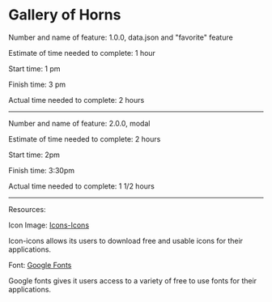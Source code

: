 # Gallery of Horns  

Number and name of feature: 1.0.0, data.json and "favorite" feature  

Estimate of time needed to complete: 1 hour  

Start time: 1 pm  

Finish time:  3 pm

Actual time needed to complete:  2 hours  

_________________________________________________________________________

Number and name of feature: 2.0.0, modal

Estimate of time needed to complete: 2 hours

Start time: 2pm

Finish time: 3:30pm

Actual time needed to complete: 1 1/2 hours

_________________________________________________________________________  

Resources:

Icon Image: [Icons-Icons](https://icon-icons.com/)

Icon-icons allows its users to download free and usable icons for their applications.  

Font: [Google Fonts](https://fonts.google.com/)  

Google fonts gives it users access to a variety of free to use fonts for their applications.  
